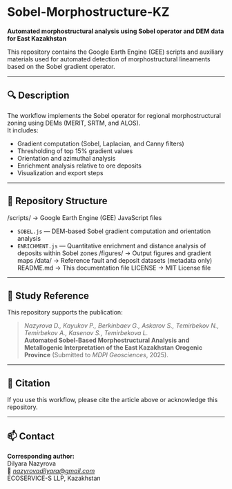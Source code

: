 # Sobel-Morphostructure-KZ

**Automated morphostructural analysis using Sobel operator and DEM data for East Kazakhstan**

This repository contains the Google Earth Engine (GEE) scripts and auxiliary materials used for automated detection of morphostructural lineaments based on the Sobel gradient operator.

---

## 🔍 Description
The workflow implements the Sobel operator for regional morphostructural zoning using DEMs (MERIT, SRTM, and ALOS).  
It includes:
- Gradient computation (Sobel, Laplacian, and Canny filters)
- Thresholding of top 15% gradient values
- Orientation and azimuthal analysis
- Enrichment analysis relative to ore deposits
- Visualization and export steps

---

## 📁 Repository Structure
/scripts/ → Google Earth Engine (GEE) JavaScript files
  - `SOBEL.js` — DEM-based Sobel gradient computation and orientation analysis  
  - `ENRICHMENT.js` — Quantitative enrichment and distance analysis of deposits within Sobel zones
/figures/ → Output figures and gradient maps
/data/ → Reference fault and deposit datasets (metadata only)
README.md → This documentation file
LICENSE → MIT License file

---

## 🧭 Study Reference
This repository supports the publication:  
> *Nazyrova D., Kayukov P., Berkinbaev G., Askarov S., Temirbekov N., Temirbekov A., Kasenov S., Temirbekova L.*  
> **Automated Sobel-Based Morphostructural Analysis and Metallogenic Interpretation of the East Kazakhstan Orogenic Province** (Submitted to *MDPI Geosciences*, 2025).

---

## 🧠 Citation
If you use this workflow, please cite the article above or acknowledge this repository.

---

## 📫 Contact
**Corresponding author:**  
Dilyara Nazyrova  
📧 *nazyrovadilyara@gmail.com*  
ECOSERVICE-S LLP, Kazakhstan


